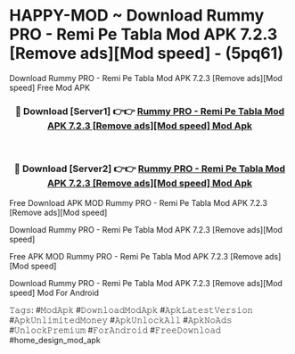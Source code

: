 # HAPPY-MOD ~ Download Rummy PRO - Remi Pe Tabla Mod APK 7.2.3 [Remove ads][Mod speed] - (5pq61)
Download Rummy PRO - Remi Pe Tabla Mod APK 7.2.3 [Remove ads][Mod speed] Free Mod APK

<div align="center">
<h3>🔴 Download [Server1] 👉👉 <a href="https://apk-comot.site?title=Rummy_PRO_-_Remi_Pe_Tabla_Mod_APK_7.2.3_[Remove_ads][Mod_speed]">Rummy PRO - Remi Pe Tabla Mod APK 7.2.3 [Remove ads][Mod speed] Mod Apk</a></h3><br>

<h3>🔴 Download [Server2] 👉👉 <a href="https://apk-comot.site?title=Rummy_PRO_-_Remi_Pe_Tabla_Mod_APK_7.2.3_[Remove_ads][Mod_speed]">Rummy PRO - Remi Pe Tabla Mod APK 7.2.3 [Remove ads][Mod speed] Mod Apk</a></h3>
</div>


Free Download APK MOD Rummy PRO - Remi Pe Tabla Mod APK 7.2.3 [Remove ads][Mod speed]

Download Rummy PRO - Remi Pe Tabla Mod APK 7.2.3 [Remove ads][Mod speed] 

Free APK MOD Rummy PRO - Remi Pe Tabla Mod APK 7.2.3 [Remove ads][Mod speed] 

Download Rummy PRO - Remi Pe Tabla Mod APK 7.2.3 [Remove ads][Mod speed] Mod For Android

𝚃𝚊𝚐𝚜: #𝙼𝚘𝚍𝙰𝚙𝚔 #𝙳𝚘𝚠𝚗𝚕𝚘𝚊𝚍𝙼𝚘𝚍𝙰𝚙𝚔 #𝙰𝚙𝚔𝙻𝚊𝚝𝚎𝚜𝚝𝚅𝚎𝚛𝚜𝚒𝚘𝚗 #𝙰𝚙𝚔𝚄𝚗𝚕𝚒𝚖𝚒𝚝𝚎𝚍𝙼𝚘𝚗𝚎𝚢 #𝙰𝚙𝚔𝚄𝚗𝚕𝚘𝚌𝚔𝙰𝚕𝚕 #𝙰𝚙𝚔𝙽𝚘𝙰𝚍𝚜 #𝚄𝚗𝚕𝚘𝚌𝚔𝙿𝚛𝚎𝚖𝚒𝚞𝚖 #𝙵𝚘𝚛𝙰𝚗𝚍𝚛𝚘𝚒𝚍 #𝙵𝚛𝚎𝚎𝙳𝚘𝚠𝚗𝚕𝚘𝚊𝚍 #home_design_mod_apk